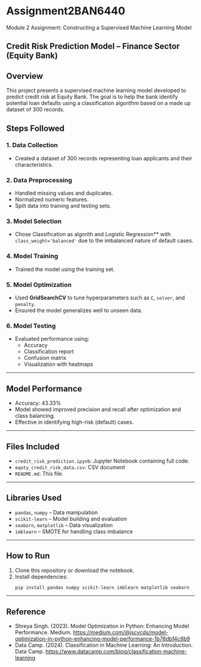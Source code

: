# Assignment2BAN6440
Module 2 Assignment:  Constructing a Supervised Machine Learning Model
## Credit Risk Prediction Model – Finance Sector (Equity Bank)

## Overview

This project presents a supervised machine learning model developed to predict credit risk at Equity Bank. The goal is to help the bank identify potential loan defaults using a classification algorithm based on a made up dataset of 300 records.

## Steps Followed

### 1. **Data Collection**
- Created a dataset of 300 records representing loan applicants and their characteristics.

### 2. **Data Preprocessing**
- Handled missing values and duplicates.
- Normalized numeric features.
- Split data into training  and testing sets.

### 3. **Model Selection**
- Chose Classification as algorith and Logistic Regression** with `class_weight='balanced'` due to the imbalanced nature of default cases.

### 4. **Model Training**
- Trained the model using the training set.

### 5. **Model Optimization**
- Used **GridSearchCV** to tune hyperparameters such as `C`, `solver`, and `penalty`.
- Ensured the model generalizes well to unseen data.

### 6. **Model Testing**
- Evaluated performance using:
  - Accuracy
  - Classification report
  - Confusion matrix
  - Visualization with heatmaps

---

## Model Performance

- Accuracy: 43.33%
- Model showed improved precision and recall after optimization and class balancing.
- Effective in identifying high-risk (default) cases.

---

## Files Included

- `credit_risk_prediction.ipynb`: Jupyter Notebook containing full code.
- `equty_credit_risk_data.csv`: CSV document 
- `README.md`: This file.
---


## Libraries Used

- `pandas`, `numpy` – Data manipulation
- `scikit-learn` – Model building and evaluation
- `seaborn`, `matplotlib` – Data visualization
- `imblearn` – SMOTE for handling class imbalance
---
## How to Run

1. Clone this repository or download the notebook.
2. Install dependencies:
   ```bash
   pip install pandas numpy scikit-learn imblearn matplotlib seaborn
---
## Reference 

- Shreya Singh. (2023). Model Optimization in Python: Enhancing Model Performance. Medium. https://medium.com/@jscvcds/model-optimization-in-python-enhancing-model-performance-1b78dbf4c8b9
- Data Camp. (2024). Classification in Machine Learning: An Introduction. Data Camp. https://www.datacamp.com/blog/classification-machine-learning


